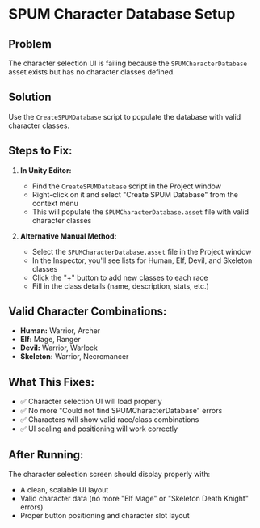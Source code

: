 # SPUM Character Database Setup

## Problem
The character selection UI is failing because the `SPUMCharacterDatabase` asset exists but has no character classes defined.

## Solution
Use the `CreateSPUMDatabase` script to populate the database with valid character classes.

## Steps to Fix:

1. **In Unity Editor:**
   - Find the `CreateSPUMDatabase` script in the Project window
   - Right-click on it and select "Create SPUM Database" from the context menu
   - This will populate the `SPUMCharacterDatabase.asset` file with valid character classes

2. **Alternative Manual Method:**
   - Select the `SPUMCharacterDatabase.asset` file in the Project window
   - In the Inspector, you'll see lists for Human, Elf, Devil, and Skeleton classes
   - Click the "+" button to add new classes to each race
   - Fill in the class details (name, description, stats, etc.)

## Valid Character Combinations:
- **Human:** Warrior, Archer
- **Elf:** Mage, Ranger  
- **Devil:** Warrior, Warlock
- **Skeleton:** Warrior, Necromancer

## What This Fixes:
- ✅ Character selection UI will load properly
- ✅ No more "Could not find SPUMCharacterDatabase" errors
- ✅ Characters will show valid race/class combinations
- ✅ UI scaling and positioning will work correctly

## After Running:
The character selection screen should display properly with:
- A clean, scalable UI layout
- Valid character data (no more "Elf Mage" or "Skeleton Death Knight" errors)
- Proper button positioning and character slot layout
